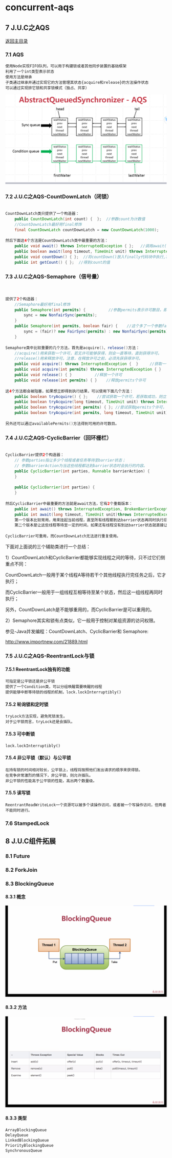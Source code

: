 # concurrent-aqs

## 7 J.U.C之AQS
[返回主目录](../README.md)

### 7.1 AQS
    使用Node实现FIFO队列，可以用于构建锁或者其他同步装置的基础框架
    利用了一个int类型表示状态
    使用方法是继承
    子类通过继承并通过实现它的方法管理其状态{acquire和release}的方法操作状态
    可以通过实现排它锁和共享锁模式（独占、共享）

![](src/main/resources/static/11.jpg)

### 7.2 J.U.C之AQS-CountDownLatch（闭锁）
```java

CountDownLatch类只提供了一个构造器：
    public CountDownLatch(int count) {  };  //参数count为计数值
    //CountDownLatch最好用final修饰
    final CountDownLatch countDownLatch = new CountDownLatch(1000);
    
然后下面这4个方法是CountDownLatch类中最重要的方法：
    public void await() throws InterruptedException { };   //调用await()方法的线程会被挂起，它会等待直到count值为0才继续执行
    public boolean await(long timeout, TimeUnit unit) throws InterruptedException { };  //和await()类似，只不过等待一定的时间后count值还没变为0的话就会继续执行
    public void countDown() { };  //将countDown()放入finally代码块中执行,将count值减1
    public int getCount() { };  //得到count的值
```

### 7.3 J.U.C之AQS-Semaphore（信号量）
```java

    
提供了2个构造器：
    //Semaphore最好用final修饰
    public Semaphore(int permits) {          //参数permits表示许可数目，即同时可以允许多少线程进行访问
        sync = new NonfairSync(permits);
    }
    public Semaphore(int permits, boolean fair) {    //这个多了一个参数fair表示是否是公平的，即等待时间越久的越先获取许可
        sync = (fair)? new FairSync(permits) : new NonfairSync(permits);
    }

Semaphore类中比较重要的几个方法，首先是acquire()、release()方法：
    //acquire()用来获取一个许可，若无许可能够获得，则会一直等待，直到获得许可。
    //release()用来释放许可。注意，在释放许可之前，必须先获获得许可。
    public void acquire() throws InterruptedException {  }     //获取一个许可
    public void acquire(int permits) throws InterruptedException { }    //获取permits个许可
    public void release() { }          //释放一个许可
    public void release(int permits) { }    //释放permits个许可
    
这4个方法都会被阻塞，如果想立即得到执行结果，可以使用下面几个方法：
    public boolean tryAcquire() { };    //尝试获取一个许可，若获取成功，则立即返回true，若获取失败，则立即返回false
    public boolean tryAcquire(long timeout, TimeUnit unit) throws InterruptedException { };  //尝试获取一个许可，若在指定的时间内获取成功，则立即返回true，否则则立即返回false
    public boolean tryAcquire(int permits) { }; //尝试获取permits个许可，若获取成功，则立即返回true，若获取失败，则立即返回false
    public boolean tryAcquire(int permits, long timeout, TimeUnit unit) throws InterruptedException { }; //尝试获取permits个许可，若在指定的时间内获取成功，则立即返回true，否则则立即返回false

另外还可以通过availablePermits()方法得到可用的许可数目。

```
### 7.4 J.U.C之AQS-CyclicBarrier（回环栅栏）
```java
    
CyclicBarrier提供2个构造器：
    // 参数parties指让多少个线程或者任务等待至barrier状态；
    // 参数barrierAction为当这些线程都达到barrier状态时会执行的内容。
    public CyclicBarrier(int parties, Runnable barrierAction) {
    }
     
    public CyclicBarrier(int parties) {
    }

然后CyclicBarrier中最重要的方法就是await方法，它有2个重载版本：
    public int await() throws InterruptedException, BrokenBarrierException { };
    public int await(long timeout, TimeUnit unit)throws InterruptedException,BrokenBarrierException,TimeoutException { };
    第一个版本比较常用，用来挂起当前线程，直至所有线程都到达barrier状态再同时执行后续任务；
    第二个版本是让这些线程等待至一定的时间，如果还有线程没有到达barrier状态就直接让到达barrier的线程执行后续任务。

CyclicBarrier可重用，而CountDownLatch无法进行重复使用。
```

下面对上面说的三个辅助类进行一个总结：

1）CountDownLatch和CyclicBarrier都能够实现线程之间的等待，只不过它们侧重点不同：

CountDownLatch一般用于某个线程A等待若干个其他线程执行完任务之后，它才执行；

而CyclicBarrier一般用于一组线程互相等待至某个状态，然后这一组线程再同时执行；

另外，CountDownLatch是不能够重用的，而CyclicBarrier是可以重用的。

2）Semaphore其实和锁有点类似，它一般用于控制对某组资源的访问权限。

参见-Java并发编程：CountDownLatch、CyclicBarrier和 Semaphore:

http://www.importnew.com/21889.html

### 7.5 J.U.C之AQS-ReentrantLock与锁

#### 7.5.1 ReentrantLock独有的功能
    可指定是公平锁还是非公平锁
    提供了一个Condition类，可以分组唤醒需要唤醒的线程
    提供能够中断等待锁的线程的机制，lock.lockInterruptibly()

#### 7.5.2 轮询锁和定时锁
    tryLock方法实现，避免死锁发生。
    对于公平锁而言，tryLock还是会插队。
#### 7.5.3 可中断锁
    lock.lockInterruptibly()
#### 7.5.4 非公平锁（默认）与公平锁
    在持有锁的时间相对较长，公平锁上，线程将按照他们发出请求的顺序来获得锁。
    在竞争非常激烈的情况下，非公平锁，则允许插队。
    非公平锁的性能高于公平锁的性能，高出两个数量级。
#### 7.5.5 读写锁
    ReentrantReadWriteLock一个资源可以被多个读操作访问，或者被一个写操作访问，但两者不能同时进行。
### 7.6 StampedLock


## 8 J.U.C组件拓展 
### 8.1 Future
### 8.2 ForkJoin
### 8.3 BlockingQueue
#### 8.3.1 概念
![](src/main/resources/static/BlockingQueue.PNG)
#### 8.3.2 方法
![](src/main/resources/static/BlockingQueueMethod.PNG)
#### 8.3.3 类型
    ArrayBlockingQueue
    DelayQueue
    LinkedBlockingQueue
    PriorityBlockingQueue
    SynchronousQueue